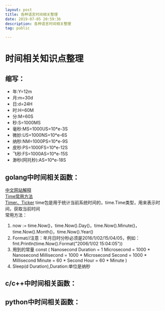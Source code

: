 ```yaml
---
layout: post
title: 各种语言时间相关整理
date: 2019-07-05 20:59:36
description: 各种语言时间相关整理
tag: public

---
```


# 时间相关知识点整理
## 缩写：
- 年:Y=12m
- 月:m=30d
- 日:d=24H
- 时:H=60M
- 分:M=60S
- 秒:S=1000MS
- 毫秒:MS=1000US=10*e-3S
- 微妙:US=1000NS=10*e-6S
- 纳秒:NM=1000PS=10*e-9S
- 皮秒:PS=1000FS=10*e-12S
- 飞秒:FS=1000AS=10*e-15S
- 渺秒(阿托秒):AS=10*e-18S


## golang中时间相关函数：
[中文网站解释](http://docscn.studygolang.com/pkg/time/)  
[Time常用方法](https://studygolang.com/articles/15301)  
[Timer、Ticker](https://blog.csdn.net/busai2/article/details/82503699)
time包是用于统计当前系统时间的，time.Time类型，用来表示时间，获取当前时间  
常用方法：  
1. now := time.Now()，time.Now().Day()，time.Now().Minute()，time.Now().Month()，time.Now().Year()  
2. Format//注意：年月日时分秒必须是2016/1/02/15/04/05，例如：
fmt.Println(time.Now().Format("2006/1/02 15:04:05"))  
3. 用到的常量
const (
    Nanosecond  Duration = 1
    Microsecond          = 1000 * Nanosecond
    Millisecond          = 1000 * Microsecond
    Second               = 1000 * Millisecond
    Minute               = 60 * Second
    Hour                 = 60 * Minute
)
4. Sleep(d Duration),Duration:单位是纳秒

## c/c++中时间相关函数：


## python中时间相关函数：